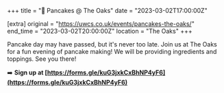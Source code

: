 +++
title = "🥞 Pancakes @ The Oaks"
date = "2023-03-02T17:00:00Z"

[extra]
original = "https://uwcs.co.uk/events/pancakes-the-oaks/"    
end_time = "2023-03-02T20:00:00Z"
location = "The Oaks"
+++

Pancake day may have passed, but it's never too late. Join us at The Oaks for a fun evening of pancake making! We will be providing ingredients and toppings. See you there!
 
 ➡️ **Sign up at [https://forms.gle/kuG3jxkCxBhNP4yF6](https://forms.gle/kuG3jxkCxBhNP4yF6)**
